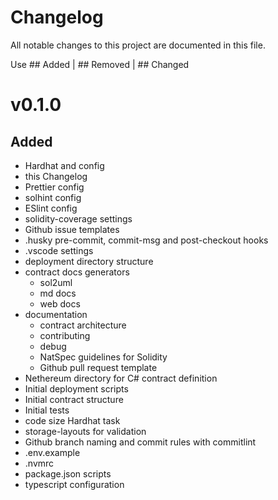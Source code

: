 # Changelog

All notable changes to this project are documented in this file.

Use ## Added | ## Removed | ## Changed

# v0.1.0

## Added

-   Hardhat and config
-   this Changelog
-   Prettier config
-   solhint config
-   ESlint config
-   solidity-coverage settings
-   Github issue templates
-   .husky pre-commit, commit-msg and post-checkout hooks
-   .vscode settings
-   deployment directory structure
-   contract docs generators
    -   sol2uml
    -   md docs
    -   web docs
-   documentation
    -   contract architecture
    -   contributing
    -   debug
    -   NatSpec guidelines for Solidity
    -   Github pull request template
-   Nethereum directory for C# contract definition
-   Initial deployment scripts
-   Initial contract structure
-   Initial tests
-   code size Hardhat task
-   storage-layouts for validation
-   Github branch naming and commit rules with commitlint
-   .env.example
-   .nvmrc
-   package.json scripts
-   typescript configuration
